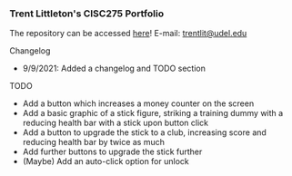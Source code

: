 ### Trent Littleton's CISC275 Portfolio
The repository can be accessed [here](https://github.com/trentlit/F21CISC275Portfolio)!
E-mail: trentlit@udel.edu






Changelog
- 9/9/2021: Added a changelog and TODO section

TODO
- Add a button which increases a money counter on the screen 
- Add a basic graphic of a stick figure, striking a training dummy with a reducing health bar with a stick upon button click
- Add a button to upgrade the stick to a club, increasing score and reducing health bar by twice as much
- Add further buttons to upgrade the stick further
- (Maybe) Add an auto-click option for unlock
